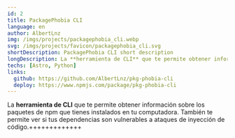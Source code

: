 ```yaml
---
id: 2
title: PackagePhobia CLI
language: en
author: AlbertLnz
img: /imgs/projects/packagephobia_cli.webp
svg: /imgs/projects/favicon/packagephobia_cli.svg
shortDescription: PackagePhobia CLI short description
longDescription: La **herramienta de CLI** que te permite obtener información sobre los paquetes de npm que tienes instalados en tu computadora.
techs: [Astro, Python]
links:
  github: https://github.com/AlbertLnz/pkg-phobia-cli
  deploy: https://www.npmjs.com/package/pkg-phobia-cli
---
```


La **herramienta de CLI** que te permite obtener información sobre los paquetes de npm que tienes instalados en tu computadora. También te permite ver si tus dependencias son vulnerables a ataques de inyección de código.+++++++++++++
